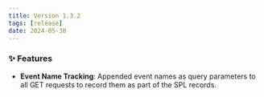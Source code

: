 ```yaml
---
title: Version 1.3.2
tags: [release]
date: 2024-05-30
---
```


### ✨ Features
* **Event Name Tracking**: Appended event names as query parameters to all GET requests to record them as part of the SPL records.